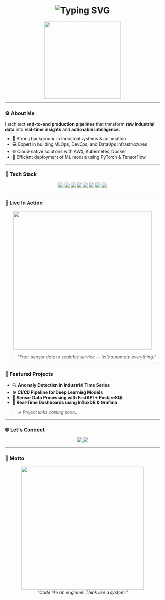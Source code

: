 <h1 align="center">
  <img src="https://readme-typing-svg.herokuapp.com?font=Fira+Code&size=28&pause=1000&color=00BFFF&width=435&lines=Hi+%F0%9F%91%8B%2C+I'm+Han!;DataOps+%7C+MLOps+%7C+DevOps+Engineer;Production+First+Mindset+%E2%9A%99%EF%B8%8F" alt="Typing SVG" />
</h1>

<p align="center">
  <img src="https://media.giphy.com/media/LMt9638dO8dftAjtco/giphy.gif" width="250"/>
</p>

---

### ⚙️ About Me

I architect **end-to-end production pipelines** that transform **raw industrial data** into **real-time insights** and **actionable intelligence**.

- 🧠 Strong background in industrial systems & automation  
- 💻 Expert in building MLOps, DevOps, and DataOps infrastructures  
- 🌐 Cloud-native solutions with AWS, Kubernetes, Docker  
- 🧪 Efficient deployment of ML models using PyTorch & TensorFlow  

---

### 🧰 Tech Stack

<p align="center">
  <img src="https://img.shields.io/badge/-Docker-2496ED?style=for-the-badge&logo=docker&logoColor=white"/>
  <img src="https://img.shields.io/badge/-Kubernetes-326CE5?style=for-the-badge&logo=kubernetes&logoColor=white"/>
  <img src="https://img.shields.io/badge/-AWS-FF9900?style=for-the-badge&logo=amazonaws&logoColor=white"/>
  <img src="https://img.shields.io/badge/-PyTorch-EE4C2C?style=for-the-badge&logo=pytorch&logoColor=white"/>
  <img src="https://img.shields.io/badge/-TensorFlow-FF6F00?style=for-the-badge&logo=tensorflow&logoColor=white"/>
  <img src="https://img.shields.io/badge/-PostgreSQL-336791?style=for-the-badge&logo=postgresql&logoColor=white"/>
  <img src="https://img.shields.io/badge/-InfluxDB-22ADF6?style=for-the-badge&logo=influxdb&logoColor=white"/>
  <img src="https://img.shields.io/badge/-FastAPI-009688?style=for-the-badge&logo=fastapi&logoColor=white"/>
</p>

---

### 🚀 Live In Action

<p align="center">
  <img src="https://media.giphy.com/media/26tn33aiTi1jkl6H6/giphy.gif" width="450"/>
</p>

> *“From sensor data to scalable service — let’s automate everything.”*

---

### 📂 Featured Projects

- 🔍 **Anomaly Detection in Industrial Time Series**  
- ⚙️ **CI/CD Pipeline for Deep Learning Models**  
- 🧪 **Sensor Data Processing with FastAPI + PostgreSQL**  
- 📡 **Real-Time Dashboards using InfluxDB & Grafana**

> _→ Project links coming soon..._

---

### 🌐 Let's Connect

<p align="center">
  <a href="https://www.linkedin.com/in/hannoguz/" target="_blank">
    <img src="https://img.shields.io/badge/LinkedIn-Han%20Noguz-0077B5?style=for-the-badge&logo=linkedin&logoColor=white" />
  </a>
  <a href="https://www.youtube.com/@oguzhankuser" target="_blank">
    <img src="https://img.shields.io/badge/YouTube-OguzHan-Kuser-FF0000?style=for-the-badge&logo=youtube&logoColor=white" />
  </a>
</p>

---

### 🎯 Motto

<p align="center">
  <img src="https://media.giphy.com/media/qgQUggAC3Pfv687qPC/giphy.gif" width="400" />
  <br/>
  <em>“Code like an engineer. Think like a system.”</em>
</p>
